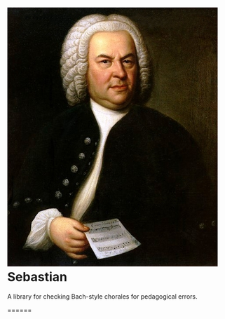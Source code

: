 ![Sebastian](https://github.com/calpeyser/Sebastian/blob/master/mascot.jpg) Sebastian
==========
A library for checking Bach-style chorales for pedagogical errors.

======


